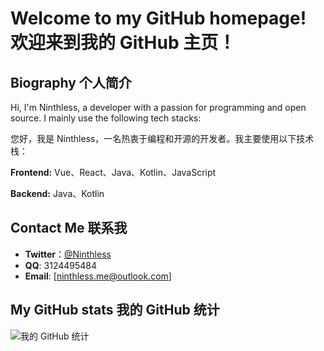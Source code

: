 # Welcome to my GitHub homepage!   欢迎来到我的 GitHub 主页！

## Biography 个人简介

Hi, I'm Ninthless, a developer with a passion for programming and open source. I mainly use the following tech stacks:

您好，我是 Ninthless，一名热衷于编程和开源的开发者。我主要使用以下技术栈：

**Frontend:** Vue、React、Java、Kotlin、JavaScript

**Backend:** Java、Kotlin

## Contact Me 联系我

- **Twitter**：[@Ninthless](https://twitter.com/Ninthless)
- **QQ**: 3124495484
- **Email**: [ninthless.me@outlook.com]

## My GitHub stats 我的 GitHub 统计

![我的 GitHub 统计](https://github-readme-stats.vercel.app/api?username=Ninthless&show_icons=true&theme=radical)
